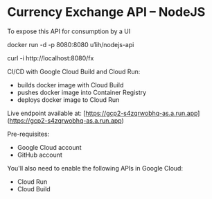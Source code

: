 # Currency Exchange API – NodeJS
To expose this API for consumption by a UI

docker run -d -p 8080:8080 u1ih/nodejs-api

curl -i http://localhost:8080/fx

CI/CD with Google Cloud Build and Cloud Run:

* builds docker image with Cloud Build
* pushes docker image into Container Registry
* deploys docker image to Cloud Run

Live endpoint available at: [https://gcp2-s4zqrwobhq-as.a.run.app] (https://gcp2-s4zqrwobhq-as.a.run.app) 

Pre-requisites:

* Google Cloud account
* GitHub account

You'll also need to enable the following APIs in Google Cloud:
* Cloud Run
* Cloud Build 

